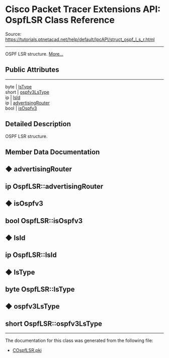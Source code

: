 # Cisco Packet Tracer Extensions API: OspfLSR Class Reference

Source: https://tutorials.ptnetacad.net/help/default/IpcAPI/struct_ospf_l_s_r.html

---

OSPF LSR structure. [More...](struct_ospf_l_s_r.html#details)

##  Public Attributes  
  
---  
byte | [lsType](struct_ospf_l_s_r.html#ade16867dfb880d1f133385c84054876f)  
short | [ospfv3LsType](struct_ospf_l_s_r.html#af894eaf09c12f8320ece703069358a2a)  
ip | [lsId](struct_ospf_l_s_r.html#a1c28897e4954e1cf7338e97321ca14c5)  
ip | [advertisingRouter](struct_ospf_l_s_r.html#a6a616bcbf6aa3753ee21e3f21a85a1ae)  
bool | [isOspfv3](struct_ospf_l_s_r.html#a989bf3ee16b28f767a0d22fb9325cac6)  
  
## Detailed Description

OSPF LSR structure. 

## Member Data Documentation

## ◆ advertisingRouter

ip OspfLSR::advertisingRouter  
---  
  
## ◆ isOspfv3

bool OspfLSR::isOspfv3  
---  
  
## ◆ lsId

ip OspfLSR::lsId  
---  
  
## ◆ lsType

byte OspfLSR::lsType  
---  
  
## ◆ ospfv3LsType

short OspfLSR::ospfv3LsType  
---  
  
* * *

The documentation for this class was generated from the following file:

  * [COspfLSR.pki](_c_ospf_l_s_r_8pki.html)


